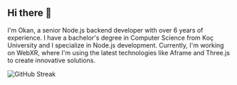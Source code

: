 ## Hi there 👋

I'm Okan, a senior Node.js backend developer with over 6 years of experience. I have a bachelor's degree in Computer Science from Koç University and I specialize in Node.js development. Currently, I'm working on WebXR, where I'm using the latest technologies like Aframe and Three.js to create innovative solutions.

![GitHub Streak](https://streak-stats.demolab.com?user=okanaslan&theme=vue-dark&hide_border=true&mode=weekly&card_width=256&card_height=&hide_current_streak=true&hide_longest_streak=true)
